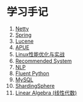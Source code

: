 学习手记
==========
1. [Netty](netty/list.md)
1. [Spring](spring/index.md)
1. [Lucene](lucene/index.md)
1. [APUE](AUP2/index.md)
1. [Linux性能优化与实战](linux_tuning_practice/index.md)
1. [Recommended System](rs/index.md)
1. [NLP](nlp/index.md)
1. [Fluent Python](python/Fluent_Python.md)
1. [MySQL](mysql/index.md)
1. [ShardingSphere](shardingsphere/index.md)
1. [Linear Algebra (线性代数)](linear_algebra/index.md)
